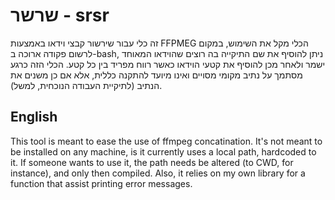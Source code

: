 # שרשר - srsr
זה כלי עבור שירשור קבצי וידאו באמצעות FFPMEG
הכלי מקל את השימוש, במקום לרשום פקודה ארוכה ב-bash,
ניתן להוסיף את שם התיקייה בה רוצים שהוידאו המאוחד ישמר ולאחר מכן להוסיף את קטעי הוידאו כאשר רווח מפריד בין כל קטע.
הכלי הזה כרגע מסתמך על נתיב מקומי מסויים ואינו מיועד להתקנה כללית, אלא אם כן משנים את הנתיב (לתיקיית העבודה הנוכחית, למשל).
## English
This tool is meant to ease the use of ffmpeg concatination.
It's not meant to be installed on any machine, is it currently uses a local path, hardcoded to it.
If someone wants to use it, the path needs be altered (to CWD, for instance), and only then compiled.
Also, it relies on my own library for a function that assist printing error messages.
